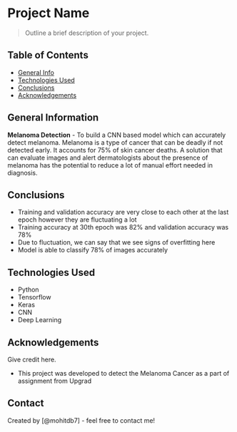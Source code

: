 # Project Name
> Outline a brief description of your project.


## Table of Contents
* [General Info](#general-information)
* [Technologies Used](#technologies-used)
* [Conclusions](#conclusions)
* [Acknowledgements](#acknowledgements)

<!-- You can include any other section that is pertinent to your problem -->

## General Information
**Melanoma Detection** - To build a CNN based model which can accurately detect melanoma. Melanoma is a type of cancer that can be deadly if not detected early. It accounts for 75% of skin cancer deaths. A solution that can evaluate images and alert dermatologists about the presence of melanoma has the potential to reduce a lot of manual effort needed in diagnosis.



<!-- You don't have to answer all the questions - just the ones relevant to your project. -->

## Conclusions
- Training and validation accuracy are very close to each other at the last epoch however they are fluctuating a lot
- Training accuracy at 30th epoch was 82% and validation accuracy was 78%
- Due to fluctuation, we can say that we see signs of overfitting here
- Model is able to classify 78% of images accurately

<!-- You don't have to answer all the questions - just the ones relevant to your project. -->


## Technologies Used
- Python
- Tensorflow
- Keras
- CNN
- Deep Learning

<!-- As the libraries versions keep on changing, it is recommended to mention the version of library used in this project -->

## Acknowledgements
Give credit here.
- This project was developed to detect the Melanoma Cancer as a part of assignment from Upgrad


## Contact
Created by [@mohitdb7] - feel free to contact me!


<!-- Optional -->
<!-- ## License -->
<!-- This project is open source and available under the [... License](). -->

<!-- You don't have to include all sections - just the one's relevant to your project -->